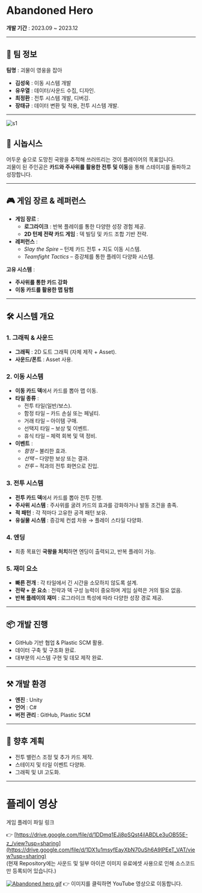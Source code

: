# Abandoned Hero

**개발 기간** : 2023.09 ~ 2023.12

---

## 👥 팀 정보
**팀명** : 괴물이 영웅을 잡아  

- **김성욱** : 이동 시스템 개발 
- **유우열** : 데이터/사운드 수집, 디자인.  
- **최정환** : 전투 시스템 개발, 디버깅.  
- **장태규** : 데이터 변환 및 적용, 전투 시스템 개발.  

---

![s1](https://i.imgur.com/MnSyzFg.png)

## 📖 시놉시스
어두운 숲으로 도망친 국왕을 추적해 쓰러뜨리는 것이 플레이어의 목표입니다.  
괴물이 된 주인공은 **카드와 주사위를 활용한 전투 및 이동**을 통해 스테이지를 돌파하고 성장합니다.

---

## 🎮 게임 장르 & 레퍼런스
- **게임 장르** :  
  - **로그라이크** : 반복 플레이를 통한 다양한 성장 경험 제공.  
  - **2D 턴제 전략 카드 게임** : 덱 빌딩 및 카드 조합 기반 전략.
- **레퍼런스** :  
  - *Slay the Spire* – 턴제 카드 전투 + 지도 이동 시스템.  
  - *Teamfight Tactics* – 증강체를 통한 플레이 다양화 시스템.

**고유 시스템** :  
- **주사위를 통한 카드 강화**  
- **이동 카드를 활용한 맵 탐험**

---

## 🛠 시스템 개요

### 1. 그래픽 & 사운드
- **그래픽** : 2D 도트 그래픽 (자체 제작 + Asset).  
- **사운드/폰트** : Asset 사용.  

### 2. 이동 시스템
- **이동 카드 덱**에서 카드를 뽑아 맵 이동.  
- **타일 종류** :  
  - 전투 타일(일반/보스).  
  - 함정 타일 – 카드 손실 또는 페널티.  
  - 거래 타일 – 아이템 구매.  
  - 선택지 타일 – 보상 및 이벤트.  
  - 휴식 타일 – 체력 회복 및 덱 정비. 
- **이벤트** :  
  - *함정* – 불리한 효과.  
  - *선택* – 다양한 보상 또는 결과.  
  - *전투* – 적과의 전투 화면으로 진입.

### 3. 전투 시스템
- **전투 카드 덱**에서 카드를 뽑아 전투 진행.  
- **주사위 시스템** : 주사위를 굴려 카드의 효과를 강화하거나 발동 조건을 충족.  
- **적 패턴** : 각 적마다 고유한 공격 패턴 보유.  
- **유실물 시스템** : 증강체 컨셉 차용 → 플레이 스타일 다양화.

### 4. 엔딩
- 최종 목표인 **국왕을 처치**하면 엔딩이 출력되고, 반복 플레이 가능.

### 5. 재미 요소 
- **빠른 전개** : 각 타일에서 긴 시간을 소모하지 않도록 설계.  
- **전략 + 운 요소** : 전략과 덱 구성 능력이 중요하며 게임 실력은 거의 필요 없음.  
- **반복 플레이의 재미** : 로그라이크 특성에 따라 다양한 성장 경로 제공.

---

## 📦 개발 진행
- GitHub 기반 협업 & Plastic SCM 활용.  
- 데이터 구축 및 구조화 완료.  
- 대부분의 시스템 구현 및 데모 제작 완료.  

---

## ⚒ 개발 환경
- **엔진** : Unity  
- **언어** : C#  
- **버전 관리** : GitHub, Plastic SCM
  
---

## 🚀 향후 계획
- 전투 밸런스 조정 및 추가 카드 제작.  
- 스테이지 및 타일 이벤트 다양화.  
- 그래픽 및 UI 고도화.

---

# 플레이 영상
게임 플레이 파일 링크

👉 [https://drive.google.com/file/d/1DDmq1EJj8pSQst4ilABDLe3uOB55E-z_/view?usp=sharing](https://drive.google.com/file/d/1DX1u1msyfEayXbN70uSh6A9lPEeT_VAT/view?usp=sharing)  
(현재 Repository에는 사운드 및 일부 아이콘 이미지 유료에셋 사용으로 인해 소스코드만 등록되어 있습니다.)

[![Abandoned hero gif](https://github.com/user-attachments/assets/5c1c63fb-8d77-4e36-aa44-c6b9c1338e82)](https://www.youtube.com/watch?v=8UFQXjrNsRk)
👉 이미지를 클릭하면 YouTube 영상으로 이동합니다.
